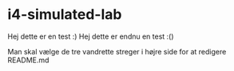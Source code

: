 # i4-simulated-lab

Hej dette er en test :)
Hej dette er endnu en test :()

Man skal vælge de tre vandrette streger i højre side for at redigere README.md
